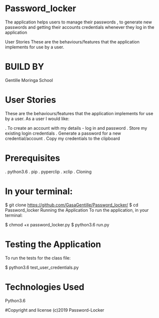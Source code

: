# Password_locker
The application helps users to manage their passwords , to generate new passwords and getting their accounts credentials whenever they log in the application

User Stories
These are the behaviours/features that the application implements for use by a user.

# BUILD BY
Gentille Moringa School

# User Stories

These are the behaviours/features that the application implements for use by a user.
As a user I would like:

. To create an account with my details - log in and password
. Store my existing login credentials
. Generate a password for a new credential/account
. Copy my credentials to the clipboard

# Prerequisites
. python3.6
. pip
. pyperclip
. xclip
. Cloning
# In your terminal:

  $ git clone https://github.com/GasaGentille/Password_locker/
  $ cd Password_locker
Running the Application
To run the application, in your terminal:

  $ chmod +x password_locker.py
  $ python3.6 run.py
# Testing the Application
To run the tests for the class file:

  $ python3.6 test_user_credentials.py
# Technologies Used
Python3.6

#Copyright and license
(c)2019 Password-Locker
